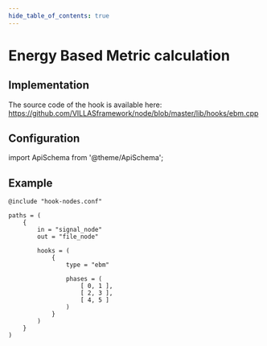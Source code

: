 ```yaml
---
hide_table_of_contents: true
---
```


# Energy Based Metric calculation

## Implementation

The source code of the hook is available here:
https://github.com/VILLASframework/node/blob/master/lib/hooks/ebm.cpp

## Configuration

import ApiSchema from '@theme/ApiSchema';

<ApiSchema id="node" example pointer="#/components/schemas/ebm" />

## Example

``` url="external/node/etc/examples/hooks/ebm.conf" title="node/etc/examples/hooks/ebm.conf"
@include "hook-nodes.conf"

paths = (
	{
		in = "signal_node"
		out = "file_node"

		hooks = (
			{
				type = "ebm"

				phases = (
					[ 0, 1 ],
					[ 2, 3 ],
					[ 4, 5 ]
				)
			}
		)
	}
)
```
